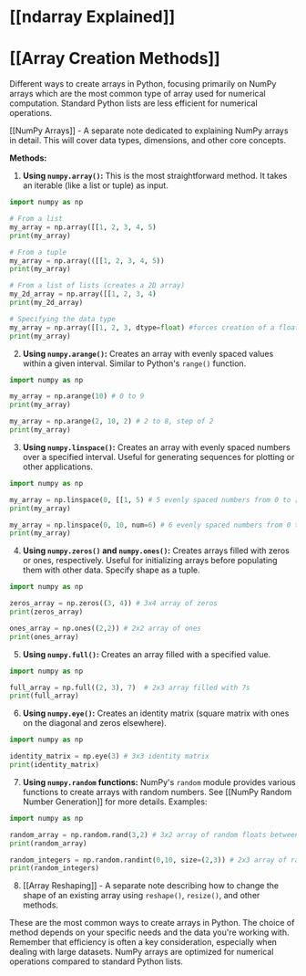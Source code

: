 # [[ndarray Explained]]
# [[Array Creation Methods]] 
Different ways to create arrays in Python, focusing primarily on NumPy arrays which are the most common type of array used for numerical computation.  Standard Python lists are less efficient for numerical operations.

[[NumPy Arrays]] -  A separate note dedicated to explaining NumPy arrays in detail.  This will cover data types, dimensions, and other core concepts.

**Methods:**

1. **Using `numpy.array()`:** This is the most straightforward method.  It takes an iterable (like a list or tuple) as input.

```python
import numpy as np

# From a list
my_array = np.array([[1, 2, 3, 4, 5)
print(my_array)

# From a tuple
my_array = np.array(([[1, 2, 3, 4, 5))
print(my_array)

# From a list of lists (creates a 2D array)
my_2d_array = np.array([[1, 2, 3, 4)
print(my_2d_array)

# Specifying the data type
my_array = np.array([[1, 2, 3, dtype=float) #forces creation of a floating point array
print(my_array)
```

2. **Using `numpy.arange()`:** Creates an array with evenly spaced values within a given interval. Similar to Python's `range()` function.

```python
import numpy as np

my_array = np.arange(10) # 0 to 9
print(my_array)

my_array = np.arange(2, 10, 2) # 2 to 8, step of 2
print(my_array)
```

3. **Using `numpy.linspace()`:** Creates an array with evenly spaced numbers over a specified interval.  Useful for generating sequences for plotting or other applications.

```python
import numpy as np

my_array = np.linspace(0, [[1, 5) # 5 evenly spaced numbers from 0 to [[1 (inclusive)
print(my_array)

my_array = np.linspace(0, 10, num=6) # 6 evenly spaced numbers from 0 to 10
print(my_array)

```

4. **Using `numpy.zeros()` and `numpy.ones()`:** Creates arrays filled with zeros or ones, respectively.  Useful for initializing arrays before populating them with other data.  Specify shape as a tuple.

```python
import numpy as np

zeros_array = np.zeros((3, 4)) # 3x4 array of zeros
print(zeros_array)

ones_array = np.ones((2,2)) # 2x2 array of ones
print(ones_array)

```

5. **Using `numpy.full()`:** Creates an array filled with a specified value.

```python
import numpy as np

full_array = np.full((2, 3), 7)  # 2x3 array filled with 7s
print(full_array)
```

6. **Using `numpy.eye()`:** Creates an identity matrix (square matrix with ones on the diagonal and zeros elsewhere).

```python
import numpy as np

identity_matrix = np.eye(3) # 3x3 identity matrix
print(identity_matrix)
```

7. **Using `numpy.random` functions:**  NumPy's `random` module provides various functions to create arrays with random numbers.  See [[NumPy Random Number Generation]] for more details.  Examples:


```python
import numpy as np

random_array = np.random.rand(3,2) # 3x2 array of random floats between 0 and [[1
print(random_array)

random_integers = np.random.randint(0,10, size=(2,3)) # 2x3 array of random integers between 0 and 9
print(random_integers)
```

8.  [[Array Reshaping]] -  A separate note describing how to change the shape of an existing array using `reshape()`, `resize()`, and other methods.



These are the most common ways to create arrays in Python.  The choice of method depends on your specific needs and the data you're working with.  Remember that efficiency is often a key consideration, especially when dealing with large datasets. NumPy arrays are optimized for numerical operations compared to standard Python lists.
